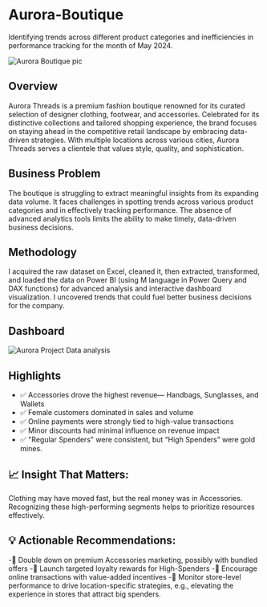 # Aurora-Boutique
Identifying trends across different product categories and  inefficiencies in performance tracking for the month of May 2024. 

![Aurora Boutique pic](https://github.com/user-attachments/assets/369e87a8-b491-4d84-b4f1-61c0b1fbba9b)

## Overview
Aurora Threads is a premium fashion boutique renowned for its curated selection of designer clothing, footwear, and accessories. 
Celebrated for its distinctive collections and tailored shopping experience, the brand focuses on staying ahead in the competitive retail landscape by embracing data-driven strategies. 
With multiple locations across various cities, Aurora Threads serves a clientele that values style, quality, and sophistication.

## Business Problem
The boutique is struggling to extract meaningful insights from its expanding data volume. It faces challenges in spotting trends across various product categories and in effectively tracking performance. 
The absence of advanced analytics tools limits the ability to make timely, data-driven business decisions.

## Methodology
I acquired the raw dataset on Excel, cleaned it, then extracted, transformed, and loaded the data on Power BI (using M language in Power Query and DAX functions) for advanced analysis and interactive dashboard visualization. 
I uncovered trends that could fuel better business decisions for the company.

  ## Dashboard

  ![Aurora Project Data analysis](https://github.com/user-attachments/assets/8ce7c02d-a543-4bbf-a6a1-3f3136038664)

  
 ## Highlights
 - ✅ Accessories drove the highest revenue— Handbags, Sunglasses, and Wallets
 - ✅ Female customers dominated in sales and volume
 - ✅ Online payments were strongly tied to high-value transactions
 - ✅ Minor discounts had minimal influence on revenue impact
 - ✅ "Regular Spenders" were consistent, but “High Spenders” were gold mines.

 ## 📈 Insight That Matters:
 Clothing may have moved fast, but the real money was in Accessories. 
Recognizing these high-performing segments helps to prioritize resources effectively.


## 💡 Actionable Recommendations:
-🔹 Double down on premium Accessories marketing, possibly with bundled offers
-🔹 Launch targeted loyalty rewards for High-Spenders
-🔹 Encourage online transactions with value-added incentives
-🔹 Monitor store-level performance to drive location-specific strategies, e.g., elevating the experience in stores that attract big spenders.


